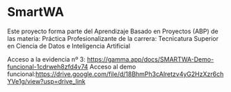 # SmartWA
Este proyecto forma parte del Aprendizaje Basado en Proyectos (ABP) de las materia:  Práctica Profesionalizante de la carrera: Tecnicatura Superior en Ciencia de Datos e Inteligencia Artificial


Acceso a la evidencia nº 3: https://gamma.app/docs/SMARTWA-Demo-funcional-1cdrweh8zfd4v74 
Acceso al demo funcional:https://drive.google.com/file/d/18BhmPh3cAlretzv4yG2HzXzr6chYVe1g/view?usp=drive_link 
